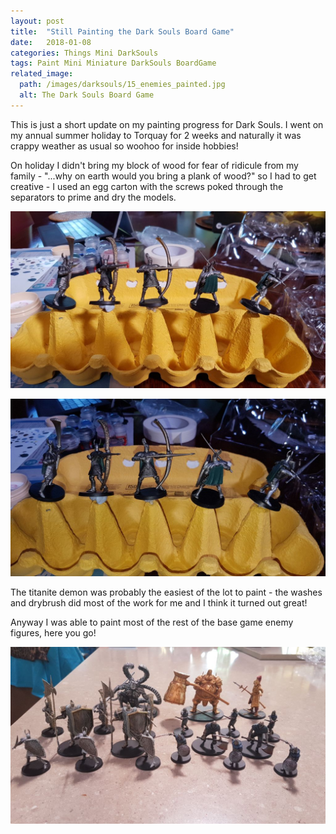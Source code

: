 ```yaml
---
layout: post
title:  "Still Painting the Dark Souls Board Game"
date:   2018-01-08
categories: Things Mini DarkSouls
tags: Paint Mini Miniature DarkSouls BoardGame
related_image: 
  path: /images/darksouls/15_enemies_painted.jpg
  alt: The Dark Souls Board Game
---
```


This is just a short update on my painting progress for Dark Souls. I went on my annual summer holiday to Torquay for 2 weeks and naturally it was crappy weather as usual so woohoo for inside hobbies!

<!--more-->

On holiday I didn't bring my block of wood for fear of ridicule from my family - "...why on earth would you bring a plank of wood?" so I had to get creative - I used an egg carton with the screws poked through the separators to prime and dry the models.

![Using the egg container](/images/darksouls/13_egg_container.jpg)

![Using the egg container](/images/darksouls/14_egg_container.jpg)

The titanite demon was probably the easiest of the lot to paint - the washes and drybrush did most of the work for me and I think it turned out great!

Anyway I was able to paint most of the rest of the base game enemy figures, here you go!

![The Dark Souls Board Game](/images/darksouls/15_enemies_painted.jpg)